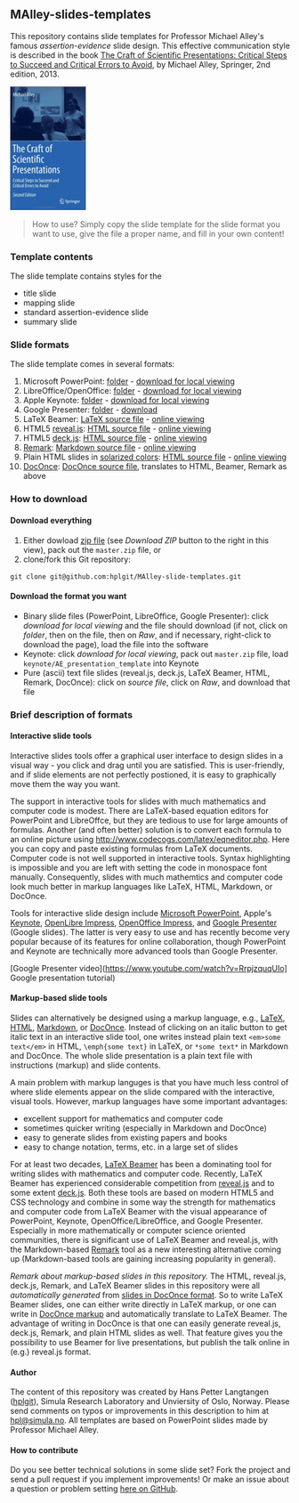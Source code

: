 ## MAlley-slides-templates

This repository contains slide templates for Professor Michael Alley's famous
*assertion-evidence* slide design. This effective communication style
is described in the book [The Craft of Scientific Presentations: Critical Steps to Succeed and Critical Errors to Avoid](http://www.amazon.com/Craft-Scientific-Presentations-Critical-Succeed/dp/1441982787/ref=sr_1_fkmr0_1?ie=UTF8&qid=1428766493&sr=8-1-fkmr0&keywords=the+cract+of+scientific+presentations), by Michael Alley, Springer, 2nd edition, 2013.

<!-- <img src="doconce/fig-talk/Craft_of_Scientific_Presentations_2nd_cover_small.png" width=150> -->
![](doconce/fig-talk/Craft_of_Scientific_Presentations_2nd_cover_small.png)

> How to use? Simply copy the slide template for the slide format you want to use,
> give the file a proper name, and fill in your own content!



### Template contents

The slide template contains styles for the

  * title slide
  * mapping slide
  * standard assertion-evidence slide
  * summary slide

### Slide formats

The slide template comes in several formats:

1. Microsoft PowerPoint: [folder](https://github.com/hplgit/MAlley-slide-templates/tree/master/PowerPoint) - [download for local viewing](https://github.com/hplgit/MAlley-slide-templates/raw/master/PowerPoint/AE_presentation_template.ppt)
2. LibreOffice/OpenOffice: [folder](https://github.com/hplgit/MAlley-slide-templates/tree/master/LibreOffice) - [download for local viewing](https://github.com/hplgit/MAlley-slide-templates/raw/master/LibreOffice/AE_presentation_template.odp)
3. Apple Keynote: [folder](https://github.com/hplgit/MAlley-slide-templates/tree/master/Keynote/AE_presentation_template.key) - [download for local viewing](https://github.com/hplgit/MAlley-slide-templates/archive/master.zip)
4. Google Presenter: [folder](https://github.com/hplgit/MAlley-slide-templates/tree/master/Google%20Presenter) - [download](https://raw.githubusercontent.com/hplgit/MAlley-slide-templates/master/Google%20Presenter/AE_presentation_template.gslides)
5. LaTeX Beamer: [LaTeX source file](https://github.com/hplgit/MAlley-slide-templates/blob/master/beamer/AE_presentation_template-beamer.tex) - [online viewing](http://hplgit.github.io/MAlley-slide-templates/beamer/AE_presentation_template-beamer.pdf)
6. HTML5 [reveal.js](http://lab.hakim.se/reveal-js/#/): [HTML source file](https://github.com/hplgit/MAlley-slide-templates/blob/master/html5/AE_presentation_template-reveal-white.html) - [online viewing](http://hplgit.github.io/MAlley-slide-templates/html5/AE_presentation_template-reveal-white.html)
7. HTML5 [deck.js](http://imakewebthings.com/deck.js/): [HTML source file](https://github.com/hplgit/MAlley-slide-templates/blob/master/html5/AE_presentation_template-deck-beige.html) - [online viewing](http://hplgit.github.io/MAlley-slide-templates/html5/AE_presentation_template-deck-beige.html)
8. [Remark](http://remarkjs.com/#1): [Markdown source file](https://github.com/hplgit/MAlley-slide-templates/blob/master/html/AE_presentation_template-remark.md) - [online viewing](http://hplgit.github.io/MAlley-slide-templates/html/AE_presentation_template-remark.html)
9. Plain HTML slides in [solarized colors](http://ethanschoonover.com/solarized): [HTML source file](https://github.com/hplgit/MAlley-slide-templates/blob/master/html/AE_presentation_template-solarized.html) - [online viewing](http://hplgit.github.io/MAlley-slide-templates/html/AE_presentation_template-solarized.html)
10. [DocOnce](http://hplgit.github.io/doconce/doc/web/index.html): [DocOnce source file](https://github.com/hplgit/MAlley-slide-templates/blob/master/doconce/AE_presentation_template.do.txt), translates to HTML, Beamer, Remark as above

### How to download

#### Download everything

1. Either dowload [zip file](https://github.com/hplgit/MAlley-slide-templates/archive/master.zip) (see *Download ZIP* button to the right in this view), pack out the `master.zip` file, or
2. clone/fork this Git repository:


```
git clone git@github.com:hplgit/MAlley-slide-templates.git
```

#### Download the format you want

 * Binary slide files (PowerPoint, LibreOffice, Google Presenter): click *download for local viewing* and the file should download (if not, click on *folder*, then on the file, then on *Raw*, and if necessary, right-click to download the page), load the file into the software
 * Keynote: click *download for local viewing*, pack out `master.zip` file, load `keynote/AE_presentation_template` into Keynote
 * Pure (ascii) text file slides (reveal.js, deck.js, LaTeX Beamer, HTML, Remark, DocOnce): click on *source file*, click on *Raw*, and download that file

### Brief description of formats

#### Interactive slide tools

Interactive slides tools offer a graphical user interface to design slides
in a visual way - you click and drag until you are satisfied. This is
user-friendly, and if slide elements are not perfectly postioned, it is easy
to graphically move them the way you want.

The support in interactive
tools for slides with much mathematics and computer code is modest.
There are LaTeX-based equation editors for PowerPoint and
LibreOffce, but they are tedious to use for large amounts of formulas.
Another (and often better)
solution is to convert each formula to an online picture using
<http://www.codecogs.com/latex/eqneditor.php>. Here you can copy
and paste existing formulas from LaTeX documents.
Computer code is not well supported in interactive tools.
Syntax highlighting is impossible and you are left with setting the
code in monospace font manually. Consequently, slides with much mathemtics and
computer code look much better in markup languages like LaTeX,
HTML, Markdown, or DocOnce.

Tools for interactive slide design include [Microsoft PowerPoint](http://en.wikipedia.org/wiki/Microsoft_PowerPoint), Apple's [Keynote](http://en.wikipedia.org/wiki/Keynote_(presentation_software)), [OpenLibre Impress](https://www.libreoffice.org/discover/impress/), [OpenOffice Impress](https://www.openoffice.org/product/impress.html), and
[Google Presenter](http://computers.tutsplus.com/tutorials/getting-started-with-google-slides--cms-21359) (Google slides). The latter is very easy to
use and has recently become very popular because of its features
for online collaboration, though PowerPoint and Keynote
are technically more advanced tools than Google Presenter.


[Google Presenter video](https://www.youtube.com/watch?v=RrpjzquqUIo] Google presentation tutorial)

#### Markup-based slide tools

Slides can alternatively be designed using a markup language, e.g.,
[LaTeX](http://en.wikipedia.org/wiki/LaTeX), [HTML](http://en.wikipedia.org/wiki/HTML), [Markdown](http://en.wikipedia.org/wiki/Markdown), or [DocOnce](http://hplgit.github.io/doconce/doc/web/index.html).
Instead of clicking on an italic button
to get italic text in an interactive slide tool, one writes instead plain text `<em>some text</em>` in HTML,
`\emph{some text}` in LaTeX, or
`*some text*` in Markdown and DocOnce. The whole slide presentation is a plain
text file with instructions (markup) and slide contents.

A main problem with markup languges is that you
have much less control of where slide elements appear on the slide compared
with the interactive, visual tools. However, markup languages have some
important advantages:

 * excellent support for mathematics and computer code
 * sometimes quicker writing (especially in Markdown and DocOnce)
 * easy to generate slides from existing papers and books
 * easy to change notation, terms, etc. in a large set of slides

For at least two decades, [LaTeX Beamer](http://en.wikipedia.org/wiki/Beamer_(LaTeX)) has been a dominating
tool for writing slides with mathematics and computer code. Recently,
LaTeX Beamer has experienced considerable competition from
[reveal.js](http://lab.hakim.se/reveal-js/#/) and to some extent
[deck.js](http://imakewebthings.com/deck.js/). Both these tools are
based on modern HTML5 and CSS technology and combine in some way the
strength for mathematics and computer code from LaTeX Beamer with the
visual appearance of PowerPoint, Keynote, OpenOffice/LibreOffice,
and Google Presenter.
Especially in more mathematically or computer science oriented
communities, there is significant use of LaTeX Beamer and reveal.js,
with the Markdown-based [Remark](http://remarkjs.com/#1) tool as a
new interesting alternative coming up (Markdown-based tools are
gaining increasing popularity in general).

*Remark about markup-based slides in this repository.*
The HTML, reveal.js, deck.js, Remark, and LaTeX Beamer slides in this
repository were all *automatically generated* from [slides in DocOnce
format](https://github.com/hplgit/MAlley-slide-templates/blob/master/doconce/AE_presentation_template.do.txt). So
to write LaTeX Beamer slides, one can either write directly in LaTeX
markup, or one can write in [DocOnce markup](http://hplgit.github.io/doconce/doc/pub/slides/index.html) and
automatically translate to LaTeX Beamer. The advantage of writing in
DocOnce is that one can easily generate reveal.js, deck.js, Remark,
and plain HTML slides as well. That feature gives you the possibility to
use Beamer for live presentations, but publish the talk online in (e.g.)
reveal.js format.

#### Author

The content of this repository was created by Hans Petter Langtangen ([hplgit](https://github.com/hplgit)), Simula Research Laboratory and Unviersity of Oslo, Norway. Please send comments on typos or improvements in this description to him at [hpl@simula.no](mailto:hpl@simula.no). All templates are based on PowerPoint slides made by Professor Michael Alley.

#### How to contribute

Do you see better technical solutions in some slide set? Fork the project
and send a pull request if you implement improvements! Or make an issue about
a question or problem setting [here on GitHub](https://github.com/hplgit/MAlley-slide-templates/issues).

